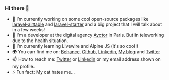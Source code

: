 ### Hi there 👋

- 🔭 I’m currently working on some cool open-source packages like [laravel-airtable](https://github.com/axeldotdev/laravel-airtable) and [laravel-starter](https://github.com/axeldotdev/laravel-starter) and a big project that I will talk about in a few weeks!
- 💼 I'm a developer at the digital agency [Ayctor](https://ayctor.com) in Paris. But in teleworking due to the health situation.
- 🌱 I’m currently learning Livewire and Alpine JS (it's so cool!)
- 🌍 You can find me on: [Behance](https://www.behance.net/axeldotdev), [Github](https://github.com/axeldotdev), [Linkedin](https://www.linkedin.com/in/axelcharpentier0/), [My blog](https://world.hey.com/axel.charpentier) and [Twitter](https://twitter.com/axeldotdev)
- 📫 How to reach me: [Twitter](https://twitter.com/axeldotdev) or [Linkedin](https://www.linkedin.com/in/axelcharpentier0/) or my email address shown on my profile.
- ⚡ Fun fact: My cat hates me...
